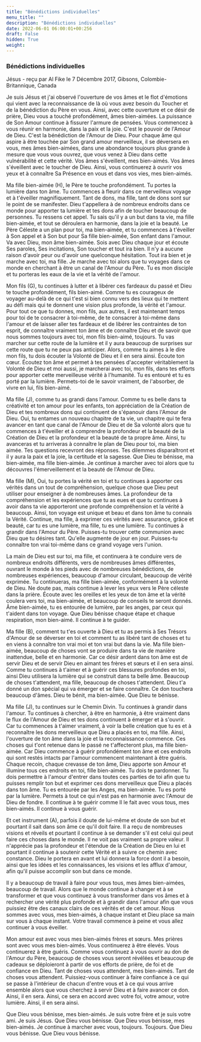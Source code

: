 ```yaml
---
title: "Bénédictions individuelles"
menu_title: ""
description: "Bénédictions individuelles"
date: 2022-06-01 06:00:01+00:256
draft: False
hidden: True
weight:
---
```

### Bénédictions individuelles

Jésus - reçu par Al Fike le 7 Décembre 2017, Gibsons, Colombie-Britannique, Canada

Je suis Jésus et j'ai observé l'ouverture de vos âmes et le flot d'émotions qui vient avec la reconnaissance de là où vous avez besoin du Toucher et de la bénédiction du Père en vous. Ainsi, avec cette ouverture et ce désir de prière, Dieu vous a touché profondément, âmes bien-aimées. La puissance de Son Amour continue à fissurer l'armure de pensées. Vous commencez à vous réunir en harmonie, dans la paix et la joie. C'est le pouvoir de l'Amour de Dieu. C'est la bénédiction de l'Amour de Dieu. Pour chaque âme qui aspire à être touchée par Son grand amour merveilleux, il se déversera en vous, mes âmes bien-aimées, dans une abondance toujours plus grande à mesure que vous vous ouvrez, que vous venez à Dieu dans cette vulnérabilité et cette vérité. Vos âmes s'éveillent, mes bien-aimés. Vos âmes s'éveillent avec le toucher de Dieu. Ainsi, vous continuerez à ouvrir vos yeux et à connaître Sa Présence en vous et dans vos vies, mes bien-aimés.

Ma fille bien-aimée (H), le Père te touche profondément. Tu portes la lumière dans ton âme. Tu commences à fleurir dans ce merveilleux voyage et à t'éveiller magnifiquement. Tant de dons, ma fille, tant de dons sont sur le point de se manifester. Dieu t'appellera à de nombreux endroits dans ce monde pour apporter ta lumière et tes dons afin de toucher beaucoup de personnes. Tu ressens cet appel. Tu sais qu'il y a un but dans ta vie, ma fille bien-aimée, et tout se déroulera en harmonie, dans la joie et la beauté. Le Père Céleste a un plan pour toi, ma bien-aimée, et tu commences à t'éveiller à Son appel et à Son but pour Sa fille bien-aimée, Son enfant dans l'amour. Va avec Dieu, mon âme bien-aimée. Sois avec Dieu chaque jour et écoute Ses paroles, Ses incitations, Son toucher et tout ira bien. Il n'y a aucune raison d'avoir peur ou d'avoir une quelconque hésitation. Tout ira bien et je marche avec toi, ma fille. Je marche avec toi alors que tu voyages dans ce monde en cherchant à être un canal de l'Amour du Père. Tu es mon disciple et tu porteras les eaux de la vie et la vérité de l'amour.

Mon fils (G), tu continues à lutter et à libérer ces fardeaux du passé et Dieu te touche profondément, fils bien-aimé. Comme tu es courageux de voyager au-delà de ce qui t'est si bien connu vers des lieux qui te mettent au défi mais qui te donnent une vision plus profonde, la vérité et l'amour. Pour tout ce que tu donnes, mon fils, aux autres, il est maintenant temps pour toi de te consacrer à toi-même, de te consacrer à toi-même dans l'amour et de laisser aller tes fardeaux et de libérer les contraintes de ton esprit, de connaître vraiment ton âme et de connaître Dieu et de savoir que nous sommes toujours avec toi, mon fils bien-aimé, toujours. Tu vas marcher sur cette route de la lumière et il y aura beaucoup de surprises sur cette route que tu ne peux pas anticiper. Alors, comme tu aimes à le dire mon fils, tu dois écouter la Volonté de Dieu et il en sera ainsi. Écoute ton cœur. Écoutez ton âme et permet à tes pensées d'accepter véritablement la Volonté de Dieu et moi aussi, je marcherai avec toi, mon fils, dans tes efforts pour apporter cette merveilleuse vérité à l'humanité. Tu es entouré et tu es porté par la lumière. Permets-toi de le savoir vraiment, de l'absorber, de vivre en lui, fils bien-aimé.

Ma fille (J), comme tu as grandi dans l'amour. Comme tu es belle dans ta créativité et ton amour pour les enfants, ton appréciation de la Création de Dieu et tes nombreux dons qui continuent de s'épanouir dans l'Amour de Dieu. Oui, tu entames un nouveau chapitre de ta vie, un chapitre qui te fera avancer en tant que canal de l'Amour de Dieu et de Sa volonté alors que tu commences à t'éveiller et à comprendre la profondeur et la beauté de la Création de Dieu et la profondeur et la beauté de ta propre âme. Ainsi, tu avanceras et tu arriveras à connaître le plan de Dieu pour toi, ma bien aimée. Tes questions recevront des réponses. Tes dilemmes disparaîtront et il y aura la paix et la joie, la certitude et la sagesse. Que Dieu te bénisse, ma bien-aimée, ma fille bien-aimée. Je continue à marcher avec toi alors que tu découvres l'émerveillement et la beauté de l'Amour de Dieu.

Ma fille (M), Oui, tu portes la vérité en toi et tu continues à apporter ces vérités dans un tout de compréhension, quelque chose que Dieu peut utiliser pour enseigner à de nombreuses âmes. La profondeur de ta compréhension et les expériences que tu as eues et que tu continues à avoir dans ta vie apporteront une profonde compréhension et la vérité à beaucoup. Ainsi, ton voyage est unique et beau et dans ton âme tu connais la Vérité. Continue, ma fille, à exprimer ces vérités avec assurance, grâce et beauté, car tu es une lumière, ma fille, tu es une lumière. Tu continues à grandir dans l'Amour du Père. Puisses-tu trouver cette communion avec Dieu que tu désires tant. Qu'elle augmente de jour en jour. Puisses-tu connaître ton vrai toi-même dans ce grand voyage vers l'union.

La main de Dieu est sur toi, ma fille, et continuera à te conduire vers de nombreux endroits différents, vers de nombreuses âmes différentes, ouvrant le monde à tes pieds avec de nombreuses bénédictions, de nombreuses expériences, beaucoup d'amour circulant, beaucoup de vérité exprimée. Tu continueras, ma fille bien-aimée, conformément à la volonté de Dieu. Ne doute pas, mais continue à lever les yeux vers le Père céleste dans la prière. Écoute avec les oreilles et les yeux de ton âme et la vérité coulera vers toi, ma bien-aimée, et beaucoup de conseils te seront donnés. Âme bien-aimée, tu es entourée de lumière, par les anges, par ceux qui t'aident dans ton voyage. Que Dieu bénisse chaque étape et chaque respiration, mon bien-aimé. Il continue à te guider.

Ma fille (B), comment tu t'es ouverte à Dieu et tu as permis à Ses Trésors d'Amour de se déverser en toi et comment tu as libéré tant de choses et tu en viens à connaître ton vrai moi et ton vrai but dans la vie. Ma fille bien-aimée, beaucoup de choses vont se produire dans ta vie de manière inattendue, belle et en harmonie. Car ce désir ardent dans ton âme est de servir Dieu et de servir Dieu en aimant tes frères et sœurs et il en sera ainsi. Comme tu continues à t'aimer et à guérir ces blessures profondes en toi, ainsi Dieu utilisera la lumière qui se construit dans ta belle âme. Beaucoup de choses t'attendent, ma fille, beaucoup de choses t'attendent. Dieu t'a donné un don spécial qui va émerger et se faire connaître. Ce don touchera beaucoup d'âmes. Dieu te bénit, ma bien-aimée. Que Dieu te bénisse.

Ma fille (J), tu continues sur le Chemin Divin. Tu continues à grandir dans l'amour. Tu continues à chercher, à être en harmonie, à être vraiment dans le flux de l'Amour de Dieu et tes dons continuent à émerger et à s'ouvrir. Car tu commences à t'aimer vraiment, à voir la belle création que tu es et à reconnaître les dons merveilleux que Dieu a placés en toi, ma fille. Ainsi, l'ouverture de ton âme dans la joie et la reconnaissance commence. Ces choses qui t'ont retenue dans le passé ne t'affecteront plus, ma fille bien-aimée. Car Dieu commence à guérir profondément ton âme et ces endroits qui sont restés intacts par l'amour commencent maintenant à être guéris. Chaque recoin, chaque crevasse de ton âme, Dieu apporte son Amour et illumine tous ces endroits en toi, fille bien-aimée. Tu dois te pardonner. Tu dois permettre à l'amour d'entrer dans toutes ces parties de toi afin que tu puisses remplir ton but et exprimer ces dons merveilleux que Dieu a placés dans ton âme. Tu es entourée par les Anges, ma bien-aimée. Tu es porté par la lumière. Permets à tout ce qui n'est pas en harmonie avec l'Amour de Dieu de fondre. Il continue à te guérir comme Il le fait avec vous tous, mes bien-aimés. Il continue à vous guérir.

Et cet instrument (A), parfois il doute de lui-même et doute de son but et pourtant il sait dans son âme ce qu'il doit faire. Il a reçu de nombreuses visions et réveils et pourtant il continue à se demander s'il est celui qui peut faire ces choses dans le monde. Il ne voit pas vraiment sa propre valeur. Il n'apprécie pas la profondeur et l'étendue de la Création de Dieu en lui et pourtant il continue à soutenir cette Vérité et à suivre ce chemin avec constance. Dieu le portera en avant et lui donnera la force dont il a besoin, ainsi que les idées et les connaissances, les visions et les afflux d'amour, afin qu'il puisse accomplir son but dans ce monde.

Il y a beaucoup de travail à faire pour vous tous, mes âmes bien-aimées, beaucoup de travail. Alors que le monde continue à changer et à se transformer et que vous continuez à vous transformer dans vos âmes et à rechercher une vérité plus profonde et à grandir dans l'amour afin que vous puissiez être des canaux clairs de ces vérités et de cet amour. Nous sommes avec vous, mes bien-aimés, à chaque instant et Dieu place sa main sur vous à chaque instant. Votre travail commence à peine et vous allez continuer à vous éveiller.

Mon amour est avec vous mes bien-aimés frères et sœurs. Mes prières sont avec vous mes bien-aimés. Vous continuerez à être élevés. Vous continuerez à être guéris. Comme vous continuez à vous ouvrir au don de l'Amour du Père, beaucoup de choses vous seront révélées et beaucoup de cadeaux se déploieront à partir de vos efforts de prière, de foi et de confiance en Dieu. Tant de choses vous attendent, mes bien-aimés. Tant de choses vous attendent. Puissiez-vous continuer à faire confiance à ce qui se passe à l'intérieur de chacun d'entre vous et à ce qui vous arrive ensemble alors que vous cherchez à servir Dieu et à faire avancer ce don. Ainsi, il en sera. Ainsi, ce sera en accord avec votre foi, votre amour, votre lumière. Ainsi, il en sera ainsi.

Que Dieu vous bénisse, mes bien-aimés. Je suis votre frère et je suis votre ami. Je suis Jésus. Que Dieu vous bénisse. Que Dieu vous bénisse, mes bien-aimés. Je continue à marcher avec vous, toujours. Toujours. Que Dieu vous bénisse. Que Dieu vous bénisse.
